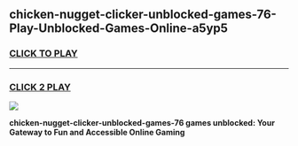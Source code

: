 
## chicken-nugget-clicker-unblocked-games-76-Play-Unblocked-Games-Online-a5yp5
<h3>
<a href="https://premium76.site?title=chicken-nugget-clicker-unblocked-games-76&ref=25A">CLICK TO PLAY</a></h3>
<hr>

<h3>
<a href="https://premium76.site?title=chicken-nugget-clicker-unblocked-games-76&ref=25A">CLICK 2 PLAY</a>
  
</h3>

<a href="https://premium76.site?title=chicken-nugget-clicker-unblocked-games-76&ref=25A"><img src="https://clearcache.store/games.png"></a>


**chicken-nugget-clicker-unblocked-games-76 games unblocked: Your Gateway to Fun and Accessible Online Gaming**
